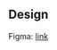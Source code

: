 ## Design

Figma: [link](https://www.figma.com/design/TukaMnvFTiAeGHJDaxj7MU/Currency-exchange?node-id=0-1&t=EsjDPUM6CBcS4hsx-1)
